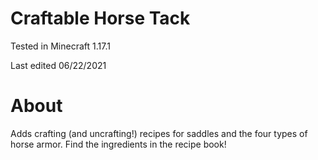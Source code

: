 # Craftable Horse Tack

Tested in Minecraft 1.17.1

Last edited 06/22/2021

# About

Adds crafting (and uncrafting!) recipes for saddles and the four types of horse armor.  Find the ingredients in the recipe book!
